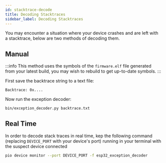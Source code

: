 ```yaml
---
id: stacktrace-decode
title: Decoding Stacktraces
sidebar_label: Decoding Stacktraces
---
```


You may encounter a situation where your device crashes and are left with a stacktrace, below are two methods of decoding them.

## Manual

:::info
This method uses the symbols of the `firmware.elf` file generated from your latest build, you may wish to rebuild to get up-to-date symbols.
:::

First save the backtrace string to a text file:

```text title="backtrace.txt"
Backtrace: 0x....
```

Now run the exception decoder:

```bash
bin/exception_decoder.py backtrace.txt
```

## Real Time

In order to decode stack traces in real time, kep the following command (replacing `DEVICE_PORT` with your device's port) running in your terminal with the suspect device connected

```bash
pio device monitor --port DEVICE_PORT -f esp32_exception_decoder
```
